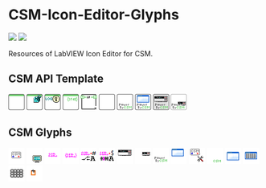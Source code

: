 # CSM-Icon-Editor-Glyphs

<a href="https://www.vipm.io/package/nevstop_lib_csm_icon_editor_glyphs/"> <img src="https://www.vipm.io/package/nevstop_lib_csm_icon_editor_glyphs/badge.svg?metric=installs"></a>
<a href="https://www.vipm.io/package/nevstop_lib_csm_icon_editor_glyphs/"><img src="https://www.vipm.io/package/nevstop_lib_csm_icon_editor_glyphs/badge.svg?metric=stars"></a>

Resources of LabVIEW Icon Editor for CSM.

## CSM API Template

![CSM-API Template](src/Icon%20Templates/CSM/CSM-API%20Template.png)
![CSM-API Event Template](src/Icon%20Templates/CSM/CSM-API%20Event%20Template.png)
![CSM-API LogEvent Template](src/Icon%20Templates/CSM/CSM-API%20LogEvent%20Template.png)
![CSM-API System Template](src/Icon%20Templates/CSM/CSM-API%20System%20Template.png)
![CSM-Module Template](src/Icon%20Templates/CSM/CSM-Module%20Template.png)
![CSM-VI Round Icon Template](src/Icon%20Templates/CSM/CSM-VI%20Round%20Icon%20Template.png)
![CSM-Power by CSM-Template](src/Icon%20Templates/CSM/CSM-Power%20by%20CSM-Template.png)
![CSM-UI Template](src/Icon%20Templates/CSM/CSM-UI%20Template.png)
![CSM-Instrument Template](src/Icon%20Templates/CSM/CSM-Instrument%20Template.png)
![CSM-Instrument Template2](src/Icon%20Templates/CSM/CSM-Instrument%20Template2.png)



## CSM Glyphs

![CSM-Module](src/Glyphs/CSM/CSM-Module.png)
![CSM-Example](src/Glyphs/CSM/CSM-Example.png)
![CSM-Module Name](src/Glyphs/CSM/CSM-Module%20Name.png)
![CSM-Module Names](src/Glyphs/CSM/CSM-Module%20Names.png)
![CSM-Worker Mode](src/Glyphs/CSM/CSM-Worker%20Mode.png)
![CSM-Chain Mode](src/Glyphs/CSM/CSM-Chain%20Mode.png)
![CSM-Instrument](src/Glyphs/CSM/CSM-Instrument.png)
![CSM-Instrument Small](src/Glyphs/CSM/CSM-Instrument%20Small.png)
![CSM-Power By CSM](src/Glyphs/CSM/CSM-Power%20By%20CSM.png)
![CSM-UI](src/Glyphs/CSM/CSM-UI.png)
![CSM-Tool](src/Glyphs/CSM/CSM-Tool.png)
![CSM-Text - JKIGreen](src/Glyphs/CSM/CSM-Text%20-%20JKIGreen.png)
![CSM-Window](src/Glyphs/CSM/CSM-Window.png)
![CSM-Window2](src/Glyphs/CSM/CSM-Window2.png)
![CSM-Dashboard](src/Glyphs/CSM/CSM-Dashboard.png)
![CSM-Log(small)](src/Glyphs/CSM/CSM-Log(small).png)
